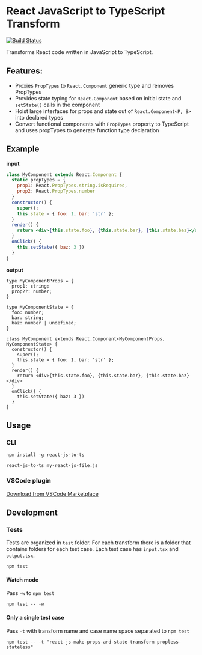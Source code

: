 # React JavaScript to TypeScript Transform

[![Build Status](https://travis-ci.org/lyft/react-javascript-to-typescript-transform.svg?branch=master)](https://travis-ci.org/lyft/react-javascript-to-typescript-transform)

Transforms React code written in JavaScript to TypeScript.

## Features:

* Proxies `PropTypes` to `React.Component` generic type and removes PropTypes
* Provides state typing for `React.Component` based on initial state and `setState()` calls in the component
* Hoist large interfaces for props and state out of `React.Component<P, S>` into declared types
* Convert functional components with `PropTypes` property to TypeScript and uses propTypes to generate function type declaration


## Example

**input**
```jsx
class MyComponent extends React.Component {
  static propTypes = {
    prop1: React.PropTypes.string.isRequired,
    prop2: React.PropTypes.number
  }
  constructor() {
    super();
    this.state = { foo: 1, bar: 'str' };
  }
  render() {
    return <div>{this.state.foo}, {this.state.bar}, {this.state.baz}</div>
  }
  onClick() {
    this.setState({ baz: 3 })
  }
}
```

**output**
```tsx
type MyComponentProps = {
  prop1: string;
  prop2?: number;
}

type MyComponentState = {
  foo: number;
  bar: string;
  baz: number | undefined;
}

class MyComponent extends React.Component<MyComponentProps, MyComponentState> {
  constructor() {
    super();
    this.state = { foo: 1, bar: 'str' };
  }
  render() {
    return <div>{this.state.foo}, {this.state.bar}, {this.state.baz}</div>
  }
  onClick() {
    this.setState({ baz: 3 })
  }
}
```

## Usage

### CLI

```
npm install -g react-js-to-ts
```

```
react-js-to-ts my-react-js-file.js
```


### VSCode plugin

[Download from VSCode Marketplace](https://marketplace.visualstudio.com/items?itemName=mohsen1.react-javascript-to-typescript-transform-vscode#review-details)

## Development

### Tests

Tests are organized in `test` folder. For each transform there is a folder that contains folders for each test case. Each test case has `input.tsx` and `output.tsx`.

```
npm test
```

#### Watch mode

Pass `-w` to `npm test`
```
npm test -- -w
```

#### Only a single test case

Pass `-t` with transform name and case name space separated  to `npm test`

```
npm test -- -t "react-js-make-props-and-state-transform propless-stateless"
```
